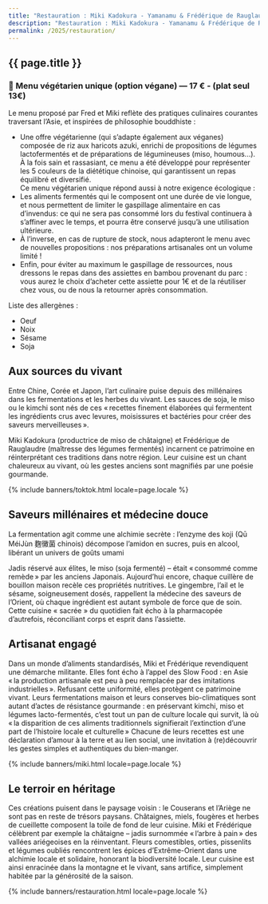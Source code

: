 ```yaml
---
title: "Restauration : Miki Kadokura - Yamanamu & Frédérique de Rauglaudre - TokTok"
description: "Restauration : Miki Kadokura - Yamanamu & Frédérique de Rauglaudre - TokTok"
permalink: /2025/restauration/
---
```


<section class="section">
  <div class="wrapper" markdown="1">

# {{ page.title }}

### 🌿 Menu végétarien unique (option végane) — 17 € - (plat seul 13€)

Le menu proposé par Fred et Miki reflète des pratiques culinaires courantes traversant l’Asie, et inspirées de philosophie bouddhiste :
- Une offre végétarienne (qui s’adapte également aux véganes) composée de riz aux haricots azuki, enrichi de propositions de légumes lactofermentés et de préparations de légumineuses (miso, houmous...).<br>
À la fois sain et rassasiant, ce menu a été développé pour représenter les 5 couleurs de la diététique chinoise, qui garantissent un repas équilibré et diversifié.<br>
Ce menu végétarien unique répond aussi à notre exigence écologique : 
- Les aliments fermentés qui le composent ont une durée de vie longue, et nous permettent de limiter le gaspillage alimentaire en cas d’invendus: ce qui ne sera pas consommé lors du festival continuera à s’affiner avec le temps, et pourra être conservé jusqu’à une utilisation ultérieure.
- À l’inverse, en cas de rupture de stock, nous adapteront le menu avec de nouvelles propositions : nos préparations artisanales ont un volume limité !
- Enfin, pour éviter au maximum le gaspillage de ressources, nous dressons le repas dans des assiettes en bambou provenant du parc : vous aurez le choix d’acheter cette assiette pour 1€ et de la réutiliser chez vous, ou de nous la retourner après consommation.

Liste des allergènes :
- Oeuf
- Noix 
- Sésame
- Soja

## Aux sources du vivant

Entre Chine, Corée et Japon, l’art culinaire puise depuis des millénaires dans les fermentations et les herbes du vivant. Les sauces de soja, le miso ou le kimchi sont nés de ces « recettes finement élaborées qui fermentent les ingrédients crus avec levures, moisissures et bactéries pour créer des saveurs merveilleuses ».  
  
Miki Kadokura (productrice de miso de châtaigne) et Frédérique de Rauglaudre (maîtresse des légumes fermentés) incarnent ce patrimoine en réinterprétant ces traditions dans notre région. Leur cuisine est un chant chaleureux au vivant, où les gestes anciens sont magnifiés par une poésie gourmande.

{% include banners/toktok.html locale=page.locale %}

## Saveurs millénaires et médecine douce
La fermentation agit comme une alchimie secrète : l’enzyme des koji (Qū MéiJùn 麴黴菌 chinois) décompose l’amidon en sucres, puis en alcool, libérant un univers de goûts umami

Jadis réservé aux élites, le miso (soja fermenté) – était « consommé comme remède » par les anciens Japonais. Aujourd’hui encore, chaque cuillère de bouillon maison recèle ces propriétés nutritives. Le gingembre, l’ail et le sésame, soigneusement dosés, rappellent la médecine des saveurs de l’Orient, où chaque ingrédient est autant symbole de force que de soin. Cette cuisine « sacrée » du quotidien fait écho à la pharmacopée d’autrefois, réconciliant corps et esprit dans l’assiette.

## Artisanat engagé
Dans un monde d’aliments standardisés, Miki et Frédérique revendiquent une démarche militante. Elles font écho à l’appel des Slow Food : en Asie « la production artisanale est peu à peu remplacée par des imitations industrielles ». Refusant cette uniformité, elles protègent ce patrimoine vivant. Leurs fermentations maison et leurs conserves bio-climatiques sont autant d’actes de résistance gourmande : en préservant kimchi, miso et légumes lacto-fermentés, c’est tout un pan de culture locale qui survit, là où « la disparition de ces aliments traditionnels signifierait l’extinction d’une part de l’histoire locale et culturelle » Chacune de leurs recettes est une déclaration d’amour à la terre et au lien social, une invitation à (re)découvrir les gestes simples et authentiques du bien-manger.

{% include banners/miki.html locale=page.locale %}

## Le terroir en héritage
Ces créations puisent dans le paysage voisin : le Couserans et l’Ariège ne sont pas en reste de trésors paysans. Châtaignes, miels, fougères et herbes de cueillette composent la toile de fond de leur cuisine. Miki et Frédérique célèbrent par exemple la châtaigne – jadis surnommée « l’arbre à pain » des vallées ariégeoises en la réinventant. Fleurs comestibles, orties, pissenlits et légumes oubliés rencontrent les épices d’Extrême-Orient dans une alchimie locale et solidaire, honorant la biodiversité locale. Leur cuisine est ainsi enracinée dans la montagne et le vivant, sans artifice, simplement habitée par la générosité de la saison.

  </div>
</section>

{% include banners/restauration.html locale=page.locale %}

